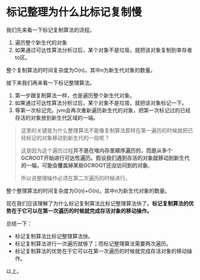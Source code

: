 # 标记整理为什么比标记复制慢

我们先来看一下标记复制算法的流程。

1. 遍历整个新生代的对象
2. 如果通过可达性算法分析过后，某个对象不是垃圾，就把该对象复制到幸存者to区。

整个复制算法的时间复杂度为O(n)。其中n为新生代对象的数量。

接下来我们再来看一下标记整理算法。

1. 第一步跟复制算法一样，也是遍历整个新生代对象。
2. 如果通过可达性算法分析过后，某个对象不是垃圾，就把该对象标记一下。
3. 等第一次标记完。jvm会再次重新遍历新生代的对象，把第一次标记过的已经存活的对象放到新生代区域的一端。

> 这里的关键是为什么整理算法不能像复制算法那样在第一遍历的时候就把已经标记的对象移动到新生代的一段呢？
>
> 这是因为这个遍历过程**并不是在堆内存里顺序遍历的，而是从多个GCROOT开始进行可达性遍历。**假设我们遇到存活的对象就移动到新生代的一端，可能会**覆盖掉某些GCROOT还没访问到的对象**。
>
> 所以说整理操作必须在第二次遍历的时候进行。

整个整理算法的时间复杂度为O(n)+O(n)。其中n为新生代对象的数量。

现在我们应该理解了为什么标记复制算法比标记整理算法快了。**标记复制算法的优势在于它可以在第一次遍历的时候就完成存活对象的移动操作。**

总结一下：

- 标记复制算法比标记整理算法快。
- 标记复制算法进行一次遍历就够了；而标记整理算法需要两次遍历。
- 标记复制算法的优势在于它可以在第一次遍历的时候就完成存活对象的移动操作。

以上。